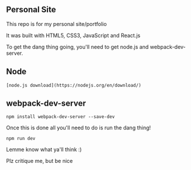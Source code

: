 ## Personal Site ##

This repo is for my personal site/portfolio

It was built with HTML5, CSS3, JavaScript and React.js

To get the dang thing going, you'll need to get node.js and webpack-dev-server.

## Node ##

	[node.js download](https://nodejs.org/en/download/)

## webpack-dev-server ##

	npm install webpack-dev-server --save-dev

Once this is done all you'll need to do is run the dang thing!

	npm run dev

Lemme know what ya'll think :)

Plz critique me, but be nice

